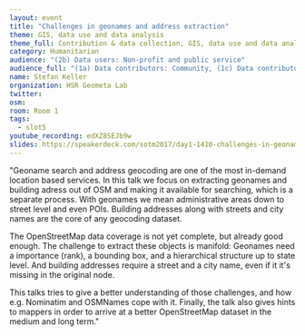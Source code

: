 ```yaml
---
layout: event
title: "Challenges in geonames and address extraction"
theme: GIS, data use and data analysis
theme_full: Contribution & data collection, GIS, data use and data analysis
category: Humanitarian
audience: "(2b) Data users: Non-profit and public service"
audience_full: "(1a) Data contributors: Community, (1c) Data contributors: Companies (data feedback, driven by need of data...), (2a) Data users: Commercial, (2b) Data users: Non-profit and public service"
name: Stefan Keller
organization: HSR Geometa Lab
twitter: 
osm:
room: Room 1
tags:
  - slot5
youtube_recording: edXZ8SEJb9w
slides: https://speakerdeck.com/sotm2017/day1-1410-challenges-in-geonames-and-address-extraction
---
```

"Geoname search and address geocoding are one of the most in-demand location based services. In this talk we focus on extracting geonames and building adress out of OSM and making it available for searching, which is a separate process. With geonames we mean administrative areas down to street level and even POIs. Building addresses along with streets and city names are the core of any geocoding dataset. 

The OpenStreetMap data coverage is not yet complete, but already good enough. The challenge to extract these objects is manifold: Geonames need a importance (rank), a bounding box, and a hierarchical structure up to state level. And building addresses require a street and a city name, even if it it's missing in the original node. 

This talks tries to give a better understanding of those challenges, and how e.g. Nominatim and OSMNames cope with it. Finally, the talk also gives hints to mappers in order to arrive at a better OpenStreetMap dataset in the medium and long term."


